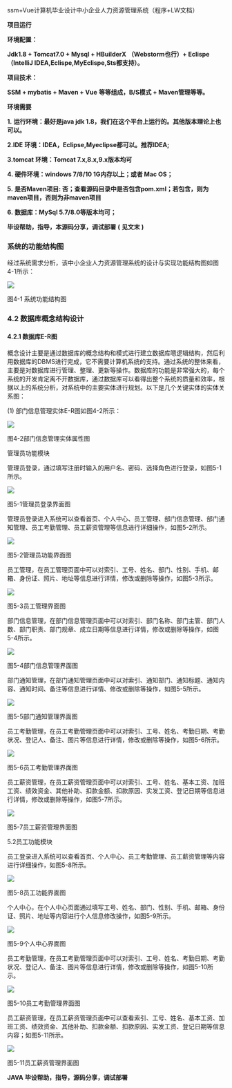 ssm+Vue计算机毕业设计中小企业人力资源管理系统（程序+LW文档）

**项目运行**

**环境配置：**

**Jdk1.8 + Tomcat7.0 + Mysql + HBuilderX** **（Webstorm也行）+ Eclispe（IntelliJ
IDEA,Eclispe,MyEclispe,Sts都支持）。**

**项目技术：**

**SSM + mybatis + Maven + Vue** **等等组成，B/S模式 + Maven管理等等。**

**环境需要**

**1.** **运行环境：最好是java jdk 1.8，我们在这个平台上运行的。其他版本理论上也可以。**

**2.IDE** **环境：IDEA，Eclipse,Myeclipse都可以。推荐IDEA;**

**3.tomcat** **环境：Tomcat 7.x,8.x,9.x版本均可**

**4.** **硬件环境：windows 7/8/10 1G内存以上；或者 Mac OS；**

**5.** **是否Maven项目: 否；查看源码目录中是否包含pom.xml；若包含，则为maven项目，否则为非maven项目**

**6.** **数据库：MySql 5.7/8.0等版本均可；**

**毕设帮助，指导，本源码分享，调试部署** **(** **见文末** **)**

### 系统的功能结构图

经过系统需求分析，该中小企业人力资源管理系统的设计与实现功能结构图如图4-1所示：

![](./res/545ec0e2b65f47bdbf1957823209ccc2.png)

图4-1 系统功能结构图

### 4.2 数据库概念结构设计

####  4.2.1 数据库E-R图

概念设计主要是通过数据库的概念结构和模式进行建立数据库嗯逻辑结构，然后利用数据库的DBMS进行完成，它不需要计算机系统的支持。通过系统的整体来看，主要是对数据库进行管理、整理、更新等操作。数据库的功能是非常强大的，每个系统的开发肯定离不开数据库，通过数据库可以看得出整个系统的质量和效率，根据以上的系统分析，对系统中的主要实体进行规划。以下是几个关键实体的实体关系图：

(1) 部门信息管理实体E-R图如图4-2所示：

![](./res/d7c83ce209e44f0f960ca13c55753984.png)

图4-2部门信息管理实体属性图

管理员功能模块

管理员登录，通过填写注册时输入的用户名、密码、选择角色进行登录，如图5-1所示。

![](./res/d77ef31dd32f452fac45732cfb8785a1.png)

图5-1管理员登录界面图

管理员登录进入系统可以查看首页、个人中心、员工管理、部门信息管理、部门通知管理、员工考勤管理、员工薪资管理等信息进行详细操作，如图5-2所示。

![](./res/6598707a8c1f4b94a0f1d4197bc088a1.png)

图5-2管理员功能界面图

员工管理，在员工管理页面中可以对索引、工号、姓名、部门、性别、手机、邮箱、身份证、照片、地址等信息进行详情，修改或删除等操作，如图5-3所示。

![](./res/08e9197c22f14ea19f9ec6c2793f5647.png)

图5-3员工管理界面图

部门信息管理，在部门信息管理页面中可以对索引、部门名称、部门主管、部门人数、部门职责、部门规章、成立日期等信息进行详情，修改或删除等操作，如图5-4所示。

![](./res/48f9fd0b83ba4dc299caf77ea05b5839.png)

图5-4部门信息管理界面图

部门通知管理，在部门通知管理页面中可以对索引、通知部门、通知标题、通知内容、通知时间、备注等信息进行详情、修改或删除等操作，如图5-5所示。

![](./res/c8f5dd2e8e064644bb7d8a7555caccba.png)

图5-5部门通知管理界面图

员工考勤管理，在员工考勤管理页面中可以对索引、工号、姓名、考勤日期、考勤状况、登记人、备注、图片等信息进行详情，修改或删除等操作，如图5-6所示。

![](./res/641fc22cfb7e4d3d89d0c4e564e3eb51.png)

图5-6员工考勤管理界面图

员工薪资管理，在员工薪资管理页面中可以对索引、工号、姓名、基本工资、加班工资、绩效资金、其他补助、扣款金额、扣款原因、实发工资、登记日期等信息进行详情，修改或删除等操作，如图5-7所示。

![](./res/7cfd1843754b45e6ba32bd8665b653ab.png)

图5-7员工薪资管理界面图

5.2员工功能模块

员工登录进入系统可以查看首页、个人中心、员工考勤管理、员工薪资管理等内容进行详细操作，如图5-8所示。

![](./res/6fc30ad4bed9422d94e103f92ac5d1da.png)

图5-8员工功能界面图

个人中心，在个人中心页面通过填写工号、姓名、部门、性别、手机、邮箱、身份证、照片、地址等内容进行个人信息修改操作，如图5-9所示。

![](./res/c3568e70daba43f0840e4ed8f3758b0e.png)

图5-9个人中心界面图

员工考勤管理，在员工考勤管理页面中可以对索引、工号、姓名、考勤日期、考勤状况、登记人、备注、图片等信息进行详情，修改或删除等操作，如图5-10所示。

![](./res/012da09a115943fca0ce8f9088884050.png)

图5-10员工考勤管理界面图

员工薪资管理，在员工薪资管理页面中可以查看索引、工号、姓名、基本工资、加班工资、绩效资金、其他补助、扣款金额、扣款原因、实发工资、登记日期等信息内容；如图5-11所示。

![](./res/0aecc7702ab946a7888e9498993d3205.png)

图5-11员工薪资管理界面图

**JAVA** **毕设帮助，指导，源码分享，调试部署**

